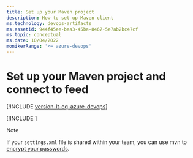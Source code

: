 ```yaml
---
title: Set up your Maven project
description: How to set up Maven client
ms.technology: devops-artifacts
ms.assetid: 944f45ee-baa3-45ba-8467-5e7ab2bc47cf
ms.topic: conceptual
ms.date: 10/04/2022
monikerRange: '<= azure-devops'
---
```


# Set up your Maven project and connect to feed

[!INCLUDE [version-lt-eq-azure-devops](../../includes/version-lt-eq-azure-devops.md)]

[!INCLUDE [](../includes/maven/pom-and-settings.md)]

> [!NOTE]
> If your `settings.xml` file is shared within your team, you can use mvn to [encrypt your passwords](https://maven.apache.org/guides/mini/guide-encryption.html).
